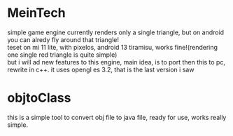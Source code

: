 # MeinTech
simple game engine
currently renders only a single triangle, but on android you can alredy fly around that triangle!  
teset on mi 11 lite, with pixelos, android 13 tiramisu, works fine!(rendering one single red triangle is quite simple)  
but i will ad new features to this engine, main idea, is to port then this to pc, rewrite in c++. it uses opengl es 3.2, that is the last version i saw
# objtoClass  
this is a simple tool to convert obj file to java file, ready for use, works really simple.
